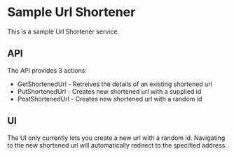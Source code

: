 # Sample Url Shortener

This is a sample Url Shortener service.

## API

The API provides 3 actions:
* GetShortenedUrl - Retreives the details of an existing shortened url
* PutShortenedUrl - Creates new shortened url with a supplied id
* PostShortenedUrl - Creates new shortened url with a random id

## UI

The UI only currently lets you create a new url with a random id. Navigating to the new shortened url will automatically redirect to the specified address.